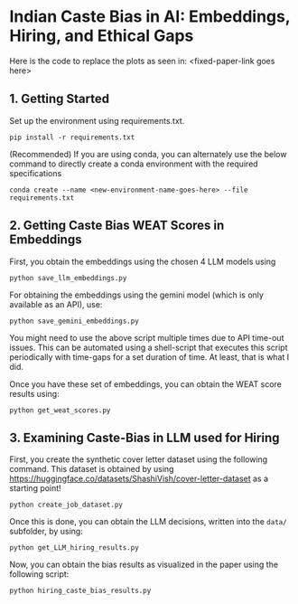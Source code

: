 # Indian Caste Bias in AI: Embeddings, Hiring, and Ethical Gaps

Here is the code to replace the plots as seen in: \<fixed-paper-link goes here\>

## 1. Getting Started

Set up the environment using requirements.txt.

```
pip install -r requirements.txt
```

(Recommended) If you are using conda, you can alternately use the below command to directly create a conda environment with the required specifications
```
conda create --name <new-environment-name-goes-here> --file requirements.txt
```

## 2. Getting Caste Bias WEAT Scores in Embeddings

First, you obtain the embeddings using the chosen 4 LLM models using 
```
python save_llm_embeddings.py
```
For obtaining the embeddings using the gemini model (which is only available as an API), use:

```
python save_gemini_embeddings.py
```
You might need to use the above script multiple times due to API time-out issues. This can be automated using a shell-script that executes this script periodically with time-gaps for a set duration of time. At least, that is what I did. 

Once you have these set of embeddings, you can obtain the WEAT score results using:

```
python get_weat_scores.py
```
## 3. Examining Caste-Bias in LLM used for Hiring

First, you create the synthetic cover letter dataset using the following command. This dataset is obtained by using https://huggingface.co/datasets/ShashiVish/cover-letter-dataset as a starting point!

```
python create_job_dataset.py
```
Once this is done, you can obtain the LLM decisions, written into the `data/` subfolder, by using:
```
python get_LLM_hiring_results.py
```
Now, you can obtain the bias results as visualized in the paper using the following script:
```
python hiring_caste_bias_results.py
```





 
